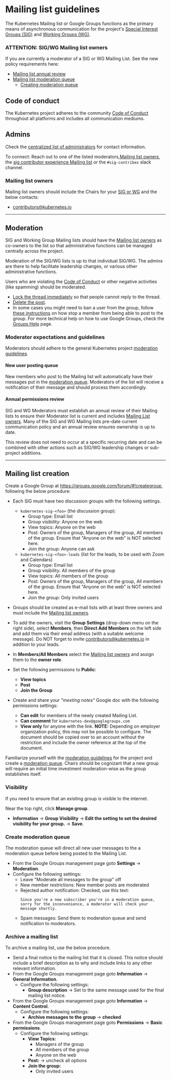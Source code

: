 # Mailing list guidelines

The Kubernetes Mailing list or Google Groups functions as the primary means of
asynchronous communication for the project's
[Special Interest Groups (SIG)][sig-list] and [Working Groups (WG)][sig-list].

### ATTENTION: SIG/WG Mailing list owners

If you are currently a moderator of a SIG or WG Mailing List. See the new policy
requirements here:

- [Mailing list annual review](#annual-permissions-review)
- [Mailing list moderation queue](#new-user-posting-queue)
  - [Creating moderation queue](#create-moderation-queue)


## Code of conduct

The Kubernetes project adheres to the community [Code of Conduct] throughout all
platforms and includes all communication mediums.

## Admins

Check the [centralized list of administrators][admins] for contact information.

To connect: Reach out to one of the listed moderators,[Mailing list owners],
the [sig contributor experience Mailing list] or the `#sig-contribex` slack
channel.

### Mailing list owners

Mailing list owners should include the Chairs for your [SIG or WG][sig-list] and
the below contacts:

- contributors@kubernetes.io

---

## Moderation

SIG and Working Group Mailing lists should have the [Mailing list owners] as
co-owners to the list so that administrative functions can be managed centrally
across the project.

Moderation of the SIG/WG lists is up to that individual SIG/WG. The admins
are there to help facilitate leadership changes, or various other administrative
functions.

Users who are violating the [Code of Conduct] or other negative activities
(like spamming) should be moderated.
- [Lock the thread immediately] so that people cannot reply to the thread.
- [Delete the post].
- In some cases you might need to ban a user from the group, follow
  [these instructions] on how stop a member from being able to post to the group.
  For more technical help on how to use Google Groups, check the [Groups Help]
  page.


### Moderator expectations and guidelines

Moderators should adhere to the general Kubernetes project
[moderation guidelines].


#### New user posting queue

New members who post to the Mailing list will automatically have their messages
put in the [moderation queue]. Moderators of the list will receive a
notification of their message and should process them accordingly.


#### Annual permissions review

SIG and WG Moderators must establish an annual review of their Mailing lists
to ensure their Moderator list is current and includes [Mailing List owners].
Many of the SIG and WG Mailing lists pre-date current communication policy and
an annual review ensures ownership is up to date.

This review does not need to occur at a specific recurring date and can be
combined with other actions such as SIG/WG leadership changes or sub-project
additions.


---

## Mailing list creation

Create a Google Group at https://groups.google.com/forum/#!creategroup,
following the below procedure:
- Each SIG must have two discussion groups with the following settings.
  - `kubernetes-sig-<foo>` (the discussion group):
    - Group type: Email list
    - Group visibility: Anyone on the web
    - View topics: Anyone on the web
    - Post: Owners of the group, Managers of the group, All members of the group. Ensure that "Anyone on the web" is NOT selected here. 
    - Join the group: Anyone can ask
  - `kubernetes-sig-<foo>-leads` (list for the leads, to be used with Zoom and
    Calendars)
    - Group type: Email list
    - Group visibility: All members of the group
    - View topics: All members of the group
    - Post: Owners of the group, Managers of the group, All members of the group. Ensure that "Anyone on the web" is NOT selected here. 
    - Join the group: Only invited users
    
- Groups should be created as e-mail lists with at least three owners and must
  include the [Mailing list owners](#mailing-list-owners).
-  To add the owners, visit the **Group Settings** (drop-down menu on the right
   side), select **Members**, then **Direct Add Members** on the left side and add them via their email address (with a suitable welcome message). Do NOT forget to invite contributors@kubernetes.io in addition to your leads.
- In **Members/All Members** select the [Mailing list owners] and assign them
  to the **owner role**.
- Set the following permissions to **Public**:
  - **View topics**
  - **Post**
  - **Join the Group**
- Create and share your _"meeting notes"_ Google doc with the following
  permissions settings:
  - **Can edit** for members of the newly created Mailing List.
  - **Can comment** for `kubernetes-dev@googlegroups.com`
  - **View only** for anyone with the link. **NOTE:** Depending on
    employer organization policy, this may not be possible to configure. The
    document should be copied over to an account without the restriction and 
    include the owner reference at the top of the document.

Familiarize yourself with the [moderation guidelines] for the project and create
a [moderation queue]. Chairs should be cognizant that a new group will require
an initial time investment moderation-wise as the group establishes itself.

### Visibility

If you need to ensure that an existing group is visible to the internet. 

Near the top right, click **Manage group**.
- **Information** -> **Group Visibility** -> **Edit the setting to set the desired visibility for your group.** -> **Save**.

### Create moderation queue

The moderation queue will direct all new user messages to the a moderation
queue before being posted to the Mailing List.

- From the Google Groups management page goto **Settings** -> **Moderation**.
- Configure the following settings:
  - Leave "Moderate all messages to the group" off
  - New member restrictions: New member posts are moderated
  - Rejected author notification: Checked, use this text:
      ```
      Since you're a new subscriber you're in a moderation queue, sorry for the inconvenience, a moderator will check your message shortly.
      ```
  - Spam messages: Send them to moderation queue and send notification to moderators.

### Archive a mailing list

To archive a mailing list, use the below procedure.

- Send a final notice to the mailing list that it is closed. This notice should
  include a brief description as to why and include links to any other relevant
  information.
- From the Google Groups management page goto **Information** ->
  **General Information**.
  - Configure the following settings:
    - **Group description** -> Set to the same message used for the final 
      mailing list notice.
- From the Google Groups management page goto **Information** ->
  **Content Control**.
  - Configure the following settings:
    - **Archive messages to the group** -> **checked**
- From the Google Groups management page goto **Permissions** ->
  **Basic permissions**.
  - Configure the following settings:
    - **View Topics:**
      - Managers of the group
      - All members of the group
      - Anyone on the web
    - **Post:** -> uncheck all options
    - **Join the group:**
      - Only invited users

[mailing list owners]: #mailing-list-owners
[moderation queue]: #create-moderation-queue
[sig-list]: /sig-list.md
[Code of Conduct]: /code-of-conduct.md
[admins]: ./moderators.md#mailing-lists
[sig contributor experience mailing list]: https://groups.google.com/forum/#!forum/kubernetes-sig-contribex
[moderation guidelines]: ./moderation.md
[lock the thread immediately]: https://support.google.com/groups/answer/2466386?hl=en#
[delete the post]: https://support.google.com/groups/answer/1046523?hl=en
[these instructions]: https://support.google.com/groups/answer/2646833?hl=en&ref_topic=2458761#
[groups help]: https://support.google.com/groups/answer/2466386?hl=en&ref_topic=2458761